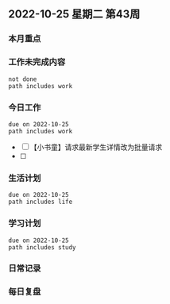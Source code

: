 
##  2022-10-25 星期二 第43周 

### 本月重点

### 工作未完成内容
```tasks
not done
path includes work
```


### 今日工作


```tasks
due on 2022-10-25
path includes work
```

- [ ] 【小书童】请求最新学生详情改为批量请求
- [ ] 



### 生活计划
```tasks
due on 2022-10-25
path includes life
```


### 学习计划
```tasks
due on 2022-10-25
path includes study
```


### 日常记录




### 每日复盘




